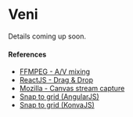 # Veni

Details coming up soon.

#### References 
- <a href="https://www.youtube.com/watch?v=lE1y_TTISTQ&feature=youtu.be">FFMPEG - A/V mixing</a>
- <a href="https://www.youtube.com/watch?v=-MfTv5VRM0A">ReactJS - Drag & Drop</a> 
- <a href="https://developer.mozilla.org/en-US/docs/Web/API/HTMLCanvasElement/captureStream">Mozilla - Canvas stream capture</a> 
- <a href="https://codepen.io/Billism/pen/WMKmRO">Snap to grid (AngularJS)</a> 
- <a href="https://codepen.io/pierrebleroux/pen/gGpvxJ">Snap to grid (KonvaJS)</a>
